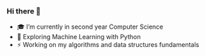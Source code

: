 ### Hi there 👋

- 🎓 I’m currently in second year Computer Science 
- 🔭 Exploring Machine Learning with Python
- ⚡️ Working on my algorithms and data structures fundamentals 
